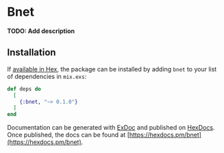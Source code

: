 # Bnet

**TODO: Add description**

## Installation

If [available in Hex](https://hex.pm/docs/publish), the package can be installed
by adding `bnet` to your list of dependencies in `mix.exs`:

```elixir
def deps do
  [
    {:bnet, "~> 0.1.0"}
  ]
end
```

Documentation can be generated with [ExDoc](https://github.com/elixir-lang/ex_doc)
and published on [HexDocs](https://hexdocs.pm). Once published, the docs can
be found at [https://hexdocs.pm/bnet](https://hexdocs.pm/bnet).

